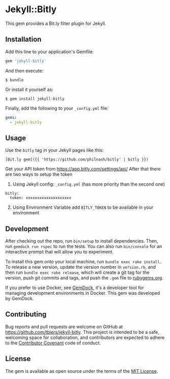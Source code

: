 # Jekyll::Bitly

This gem provides a Bit.ly filter plugin for Jekyll.

## Installation

Add this line to your application's Gemfile:

```ruby
gem 'jekyll-bitly'
```

And then execute:

    $ bundle

Or install it yourself as:

    $ gem install jekyll-bitly

Finally, add the following to your `_config.yml` file:

```yaml
gems:
  - jekyll-bitly
```

## Usage

Use the `bitly` tag in your Jekyll pages like this:

```erb
[Bit.ly gem]({{ 'https://github.com/philnash/bitly' | bitly }})
```

Get your API token from https://app.bitly.com/settings/api/
After that there are two ways to setup the token
1. Using Jekyll config: `_config.yml` (has more priority than the second one)

```
bitly:
  token: xxxxxxxxxxxxxxxxxxxx
```

2. Using Environment Variable
add `BITLY_TOKEN` to be available in your environment

## Development

After checking out the repo, run `bin/setup` to install dependencies. Then, run `gemdock run rspec` to run the tests. You can also run `bin/console` for an interactive prompt that will allow you to experiment.

To install this gem onto your local machine, run `bundle exec rake install`. To release a new version, update the version number in `version.rb`, and then run `bundle exec rake release`, which will create a git tag for the version, push git commits and tags, and push the `.gem` file to [rubygems.org](https://rubygems.org).

If you prefer to use Docker, see [GemDock](https://github.com/saiqulhaq/gemdock), it's a developer tool for managing development environments in Docker. This gem was developed by GemDock.

## Contributing

Bug reports and pull requests are welcome on GitHub at https://github.com/tbjers/jekyll-bitly. This project is intended to be a safe, welcoming space for collaboration, and contributors are expected to adhere to the [Contributor Covenant](http://contributor-covenant.org) code of conduct.


## License

The gem is available as open source under the terms of the [MIT License](http://opensource.org/licenses/MIT).

